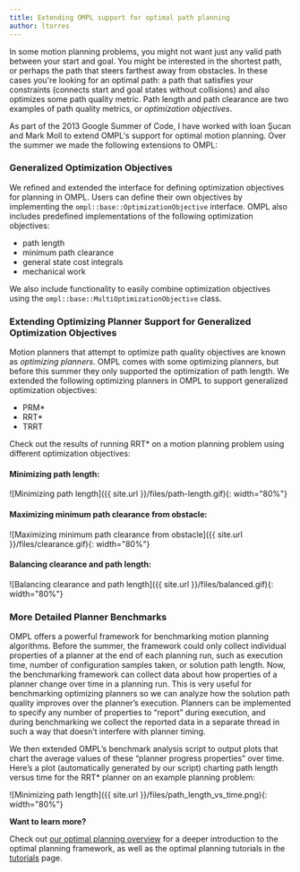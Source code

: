 ```yaml
---
title: Extending OMPL support for optimal path planning
author: ltorres
---
```

In some motion planning problems, you might not want just any valid path between your start and goal. You might be interested in the shortest path, or perhaps the path that steers farthest away from obstacles. In these cases you're looking for an optimal path: a path that satisfies your constraints (connects start and goal states without collisions) and also optimizes some path quality metric. Path length and path clearance are two examples of path quality metrics, or *optimization objectives*.

As part of the 2013 Google Summer of Code, I have worked with Ioan Şucan and Mark Moll to extend OMPL's support for optimal motion planning. Over the summer we made the following extensions to OMPL:

### Generalized Optimization Objectives

We refined and extended the interface for defining optimization objectives for planning in OMPL. Users can define their own objectives by implementing the `ompl::base::OptimizationObjective` interface. OMPL also includes predefined implementations of the following optimization objectives:
- path length
- minimum path clearance
- general state cost integrals
- mechanical work

We also include functionality to easily combine optimization objectives using the `ompl::base::MultiOptimizationObjective` class.

### Extending Optimizing Planner Support for Generalized Optimization Objectives

Motion planners that attempt to optimize path quality objectives are known as *optimizing planners*. OMPL comes with some optimizing planners, but before this summer they only supported the optimization of path length. We extended the following optimizing planners in OMPL to support generalized optimization objectives:
- PRM*
- RRT*
- TRRT

Check out the results of running RRT* on a motion planning problem using different optimization objectives:

#### Minimizing path length:
![Minimizing path length]({{ site.url }}/files/path-length.gif){: width="80%"}

#### Maximizing minimum path clearance from obstacle:
![Maximizing minimum path clearance from obstacle]({{ site.url }}/files/clearance.gif){: width="80%"}

#### Balancing clearance and path length:
![Balancing clearance and path length]({{ site.url }}/files/balanced.gif){: width="80%"}

### More Detailed Planner Benchmarks

OMPL offers a powerful framework for benchmarking motion planning algorithms. Before the summer, the framework could only collect individual properties of a planner at the end of each planning run, such as execution time, number of configuration samples taken, or solution path length. Now, the benchmarking framework can collect data about how properties of a planner change over time in a planning run. This is very useful for benchmarking optimizing planners so we can analyze how the solution path quality improves over the planner&rsquo;s execution. Planners can be implemented to specify any number of properties to &ldquo;report&rdquo; during execution, and during benchmarking we collect the reported data in a separate thread in such a way that doesn&rsquo;t interfere with planner timing.

We then extended OMPL&rsquo;s benchmark analysis script to output plots that chart the average values of these &ldquo;planner progress properties&rdquo; over time. Here&rsquo;s a plot (automatically generated by our script) charting path length versus time for the RRT* planner on an example planning problem:

![Minimizing path length]({{ site.url }}/files/path_length_vs_time.png){: width="80%"}

**Want to learn more?**

Check out <a title="Optimal Planning Overview" href="http://ompl.kavrakilab.org/optimalPlanning.html" target="_blank">our optimal planning overview</a> for a deeper introduction to the optimal planning framework, as well as the optimal planning tutorials in the <a title="OMPL Tutorials" href="http://ompl.kavrakilab.org/tutorials.html" target="_blank">tutorials</a> page.
